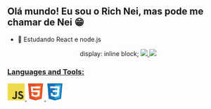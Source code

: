 ## Olá mundo! Eu sou o Rich Nei, mas pode me chamar de Nei  😁

- 🌱 Estudando React e node.js

<div align="center">
  display: inline block;
  <a href="https://github.com/richnei">
  <img height="180em" src="https://github-readme-stats.vercel.app/api?username=richnei&show_icons=true&theme=dark&include_all_commits=true&count_private=true"/>
  <img height="180em" src="https://github-readme-stats.vercel.app/api/top-langs/?username=richnei&layout=compact&langs_count=7&theme=dark"/>
</div>
  
  
  <h3 id="languages_and_tools"> Languages and Tools: </h3>
<div>
  <img width="40em" src="https://github.com/devicons/devicon/blob/master/icons/javascript/javascript-original.svg"/>
  <img width="40em" src="https://github.com/devicons/devicon/blob/master/icons/html5/html5-original.svg"/>
  <img width="40em" src="https://github.com/devicons/devicon/blob/master/icons/css3/css3-original.svg"/>
</div>
